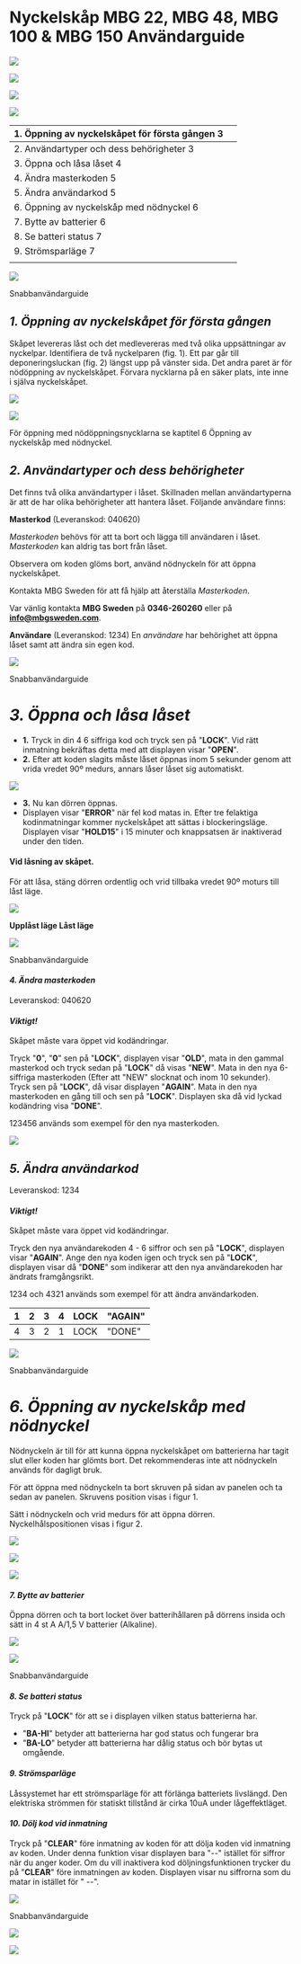 # **Nyckelskåp MBG 22, MBG 48, MBG 100 & MBG 150 Användarguide**

![](_page_0_Picture_2.jpeg)

![](_page_0_Picture_3.jpeg)

![](_page_0_Picture_5.jpeg)

![](_page_0_Picture_6.jpeg)

| 1. Öppning av nyckelskåpet för första gången  3 |  |
|-------------------------------------------------|--|
| 2. Användartyper och dess behörigheter  3       |  |
| 3. Öppna och låsa låset  4                      |  |
| 4. Ändra masterkoden  5                         |  |
| 5. Ändra användarkod  5                         |  |
| 6. Öppning av nyckelskåp med nödnyckel  6       |  |
| 7. Bytte av batterier  6                        |  |
| 8. Se batteri status  7                         |  |
| 9. Strömsparläge  7                             |  |
|                                                 |  |

![](_page_1_Picture_4.jpeg)

Snabbanvändarguide

## *1. Öppning av nyckelskåpet för första gången*

Skåpet levereras låst och det medlevereras med två olika uppsättningar av nyckelpar. Identifiera de två nyckelparen (fig. 1). Ett par går till deponeringsluckan (fig. 2) längst upp på vänster sida. Det andra paret är för nödöppning av nyckelskåpet. Förvara nycklarna på en säker plats, inte inne i själva nyckelskåpet.

![](_page_2_Picture_4.jpeg)

![](_page_2_Picture_5.jpeg)

För öppning med nödöppningsnycklarna se kaptitel 6 Öppning av nyckelskåp med nödnyckel.

## *2. Användartyper och dess behörigheter*

Det finns två olika användartyper i låset. Skillnaden mellan användartyperna är att de har olika behörigheter att hantera låset. Följande användare finns:

**Masterkod** (Leveranskod: 040620)

*Masterkoden* behövs för att ta bort och lägga till användaren i låset. *Masterkoden* kan aldrig tas bort från låset.

Observera om koden glöms bort, använd nödnyckeln för att öppna nyckelskåpet.

Kontakta MBG Sweden för att få hjälp att återställa *Masterkoden*.

Var vänlig kontakta **MBG Sweden** på **0346-260260** eller på **info@mbgsweden.com**.

**Användare** (Leveranskod: 1234) En *användare* har behörighet att öppna låset samt att ändra sin egen kod.

![](_page_2_Picture_16.jpeg)

Snabbanvändarguide

# *3. Öppna och låsa låset*

- **1.** Tryck in din 4 6 siffriga kod och tryck sen på "**LOCK**". Vid rätt inmatning bekräftas detta med att displayen visar "**OPEN**".
- **2.** Efter att koden slagits måste låset öppnas inom 5 sekunder genom att vrida vredet 90º medurs, annars låser låset sig automatiskt.

![](_page_3_Picture_5.jpeg)

- **3.** Nu kan dörren öppnas.
- Displayen visar "**ERROR**" när fel kod matas in. Efter tre felaktiga kodinmatningar kommer nyckelskåpet att sättas i blockeringsläge. Displayen visar "**HOLD15**" i 15 minuter och knappsatsen är inaktiverad under den tiden.

#### **Vid låsning av skåpet.**

För att låsa, stäng dörren ordentlig och vrid tillbaka vredet 90º moturs till låst läge.

![](_page_3_Picture_10.jpeg)

**Upplåst läge Låst läge**

![](_page_3_Picture_14.jpeg)

Snabbanvändarguide

#### *4. Ändra masterkoden*

Leveranskod: 040620

#### *Viktigt!*

Skåpet måste vara öppet vid kodändringar.

Tryck "**0**", "**0**" sen på "**LOCK**", displayen visar "**OLD**", mata in den gammal masterkod och tryck sedan på "**LOCK**" då visas "**NEW**". Mata in den nya 6-siffriga masterkoden (Efter att "NEW" slocknat och inom 10 sekunder). Tryck sen på "**LOCK**", då visar displayen "**AGAIN**". Mata in den nya masterkoden en gång till och sen på "**LOCK**". Displayen ska då vid lyckad kodändring visa "**DONE**".

123456 används som exempel för den nya masterkoden.

![](_page_4_Figure_8.jpeg)

## *5. Ändra användarkod*

Leveranskod: 1234

#### *Viktigt!*

Skåpet måste vara öppet vid kodändringar.

Tryck den nya användarekoden 4 - 6 siffror och sen på "**LOCK**", displayen visar "**AGAIN**". Ange den nya koden igen och tryck sen på "**LOCK**", displayen visar då "**DONE**" som indikerar att den nya användarekoden har ändrats framgångsrikt.

1234 och 4321 används som exempel för att ändra användarkoden.

| 1 | 2 | 3 | 4 | LOCK | "AGAIN" |
|---|---|---|---|------|---------|
| 4 | 3 | 2 | 1 | LOCK | "DONE"  |

![](_page_4_Picture_17.jpeg)

Snabbanvändarguide

# *6. Öppning av nyckelskåp med nödnyckel*

Nödnyckeln är till för att kunna öppna nyckelskåpet om batterierna har tagit slut eller koden har glömts bort. Det rekommenderas inte att nödnyckeln används för dagligt bruk.

För att öppna med nödnyckeln ta bort skruven på sidan av panelen och ta sedan av panelen. Skruvens position visas i figur 1.

Sätt i nödnyckeln och vrid medurs för att öppna dörren. Nyckelhålspositionen visas i figur 2.

![](_page_5_Figure_6.jpeg)

![](_page_5_Figure_7.jpeg)

![](_page_5_Figure_8.jpeg)

#### *7. Bytte av batterier*

Öppna dörren och ta bort locket över batterihållaren på dörrens insida och sätt in 4 st A A/1,5 V batterier (Alkaline).

![](_page_5_Picture_11.jpeg)

![](_page_5_Picture_12.jpeg)

Snabbanvändarguide

#### *8. Se batteri status*

Tryck på "**LOCK**" för att se i displayen vilken status batterierna har.

- "**BA-HI**" betyder att batterierna har god status och fungerar bra
- "**BA-LO**" betyder att batterierna har dålig status och bör bytas ut omgående.

#### *9. Strömsparläge*

Låssystemet har ett strömsparläge för att förlänga batteriets livslängd. Den elektriska strömmen för statiskt tillstånd är cirka 10uA under lågeffektläget.

#### *10. Dölj kod vid inmatning*

Tryck på "**CLEAR**" före inmatning av koden för att dölja koden vid inmatning av koden. Under denna funktion visar displayen bara "--" istället för siffror när du anger koder. Om du vill inaktivera kod döljningsfunktionen trycker du på "**CLEAR**" före inmatningen av koden. Displayen visar nu siffrorna som du matar in istället för " --".

![](_page_6_Picture_11.jpeg)

Snabbanvändarguide

![](_page_7_Picture_2.jpeg)

![](_page_7_Picture_4.jpeg)